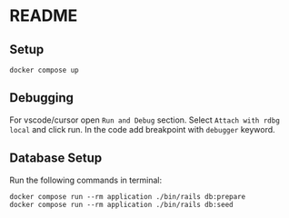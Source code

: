 # README

## Setup
`docker compose up`

## Debugging
For vscode/cursor open `Run and Debug` section. Select `Attach with rdbg local` and click run.
In the code add breakpoint with `debugger` keyword.

## Database Setup
Run the following commands in terminal:
```
docker compose run --rm application ./bin/rails db:prepare
docker compose run --rm application ./bin/rails db:seed
```
